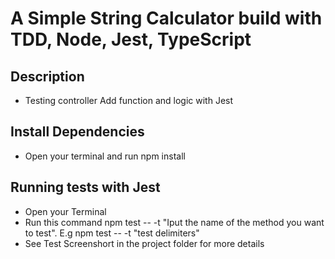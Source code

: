 # A Simple String Calculator build with TDD, Node, Jest, TypeScript

## Description
* Testing controller Add function and logic  with Jest


## Install Dependencies
* Open your terminal and run npm install 

## Running tests with Jest
* Open your Terminal
* Run this command npm test -- -t "Iput the name of the method you want to test". E.g npm test -- -t "test delimiters"
* See Test Screenshort in the project folder for more details


